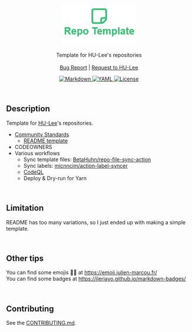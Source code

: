 <p align="center">
  <a href="https://github.com/BeaverHouse/repo-template">
    <img src="logo.png" alt="Logo">
  </a>

  <p align="center">
    Template for HU-Lee's repositories
    <br>
    <br>
    <a href="https://github.com/BeaverHouse/repo-template/issues">Bug Report</a>
    |
    <a href="https://github.com/BeaverHouse/repo-template/issues">Request to HU-Lee</a>
  </p>

  <p align="center">
    <a href="https://daringfireball.net/projects/markdown/">
      <img src="https://img.shields.io/badge/Markdown-000000.svg?style&logo=Markdown&logoColor=white" alt="Markdown" />
    </a>
    <a href="https://yaml.org/">
      <img src="https://img.shields.io/badge/YAML-CB171E.svg?style=flat&logo=YAML&logoColor=white" alt="YAML">
    </a>
    <a href="./LICENSE">
      <img src="https://img.shields.io/github/license/BeaverHouse/repo-template" alt="License">
    </a>
  </p>
</p>

<!-- Content -->

<br>

## Description

Template for [HU-Lee][hulee]'s repositories.

- [Community Standards][community-standards]
  - [README template][readme]
- CODEOWNERS
- Various workflows
  - Sync template files: [BetaHuhn/repo-file-sync-action][wf1]
  - Sync labels: [micnncim/action-label-syncer][wf2]
  - [CodeQL][codeql]
  - Deploy & Dry-run for Yarn

[hulee]: https://github.com/HU-Lee
[community-standards]: https://github.com/BeaverHouse/repo-template/community
[readme]: ./README-template.md
[codeql]: https://codeql.github.com/
[wf1]: https://github.com/BetaHuhn/repo-file-sync-action
[wf2]: https://github.com/micnncim/action-label-syncer

<br>

## Limitation

README has too many variations, so I just ended up with making a simple template.

<br>

## Other tips

You can find some emojis 🚀🚀 at https://emoji.julien-marcou.fr/  
You can find some badges at https://ileriayo.github.io/markdown-badges/

<br>

## Contributing

See the [CONTRIBUTING.md][contributing].

[contributing]: ./CONTRIBUTING.md
